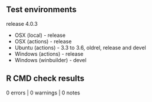 ## Test environments

release 4.0.3

* OSX (local) - release
* OSX (actions) - release
* Ubuntu (actions) - 3.3 to 3.6, oldrel, release and devel
* Windows (actions) - release
* Windows (winbuilder) - devel

## R CMD check results

0 errors | 0 warnings | 0 notes
